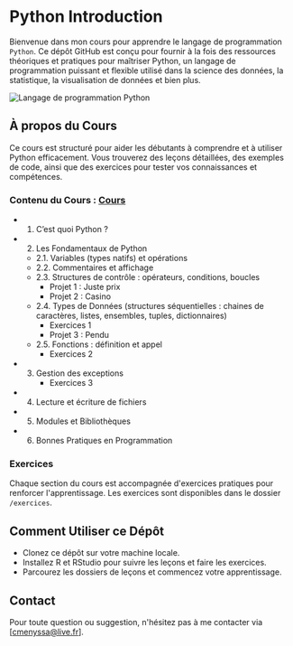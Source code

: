 # Python Introduction

Bienvenue dans mon cours pour apprendre le langage de programmation `Python`.
Ce dépôt GitHub est conçu pour fournir à la fois des ressources théoriques et pratiques pour maîtriser Python, 
un langage de programmation puissant et flexible utilisé dans la science des données, la statistique, la visualisation de données et bien plus.

![Langage de programmation Python](https://upload.wikimedia.org/wikipedia/commons/thumb/f/f8/Python_logo_and_wordmark.svg/1920px-Python_logo_and_wordmark.svg.png)

## À propos du Cours

Ce cours est structuré pour aider les débutants à comprendre et à utiliser Python efficacement.
Vous trouverez des leçons détaillées, des exemples de code, ainsi que des exercices pour tester vos connaissances et compétences.

### Contenu du Cours : [Cours](cours/cours.ipynb)

- 1. C’est quoi Python ?
- 2. Les Fondamentaux de Python
    - 2.1. Variables (types natifs) et opérations
    - 2.2. Commentaires et affichage
    - 2.3. Structures de contrôle : opérateurs, conditions, boucles
        - Projet 1 : Juste prix
        - Projet 2 : Casino        
    - 2.4. Types de Données (structures séquentielles : chaines de caractères, listes, ensembles, tuples, dictionnaires)
        - Exercices 1
        - Projet 3 : Pendu
    - 2.5. Fonctions : définition et appel
        - Exercices 2      
- 3. Gestion des exceptions
        - Exercices 3
- 4. Lecture et écriture de fichiers
- 5. Modules et Bibliothèques
- 6. Bonnes Pratiques en Programmation

### Exercices

Chaque section du cours est accompagnée d'exercices pratiques pour renforcer l'apprentissage. 
Les exercices sont disponibles dans le dossier `/exercices`.

## Comment Utiliser ce Dépôt

- Clonez ce dépôt sur votre machine locale.
- Installez R et RStudio pour suivre les leçons et faire les exercices.
- Parcourez les dossiers de leçons et commencez votre apprentissage.

## Contact

Pour toute question ou suggestion, n'hésitez pas à me contacter via [cmenyssa@live.fr].
